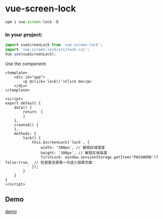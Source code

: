 # vue-screen-lock

```js
npm i vue-screen-lock -D
```

### In your project:

```js
import vueScreenLock from 'vue-screen-lock';
import 'vue-screen-lock/src/lock.css';
Vue.use(vueScreenLock);
```

Use the component:

```vue
<template>
    <div id="app">
        <p @click='lock()'>Click me</p>
    </div>
</template>

<script>
export default {
    data() {
        return  {
        }
    },
    created() {
    },
    methods: {
        lock() {
            this.$screenLock('lock', {
                width: '300px', // 解锁区域宽度
                height: '300px', // 解锁区域高度
                firstLock: window.sessionStorage.getItem('PASSWORD')?false:true,  // 检查是否是第一次进入锁屏页面
            });
        }
    }
}
</script>
```

## Demo

[demo](https://goonxh.github.io/vue-screen-lock/)
